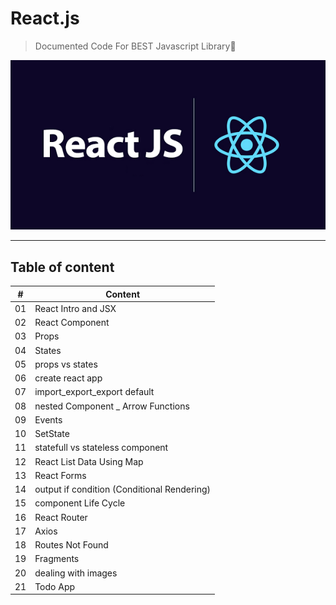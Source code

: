 # React.js 
> Documented Code For BEST Javascript Library🔵
<p align="center">
  <img src='img.png'>
</p>

<hr>

## Table of content


| #  | Content |
|----|---------|
| 01 | React Intro and JSX|
| 02 |   React Component|  
| 03 |   Props|  
| 04 | States|
| 05 | props vs states|
| 06 | create react app|
| 07 | import_export_export default|
| 08 | nested Component _ Arrow Functions|
| 09 | Events|
| 10 | SetState|
| 11 | statefull vs stateless component|
| 12 | React List Data Using Map |
| 13 | React Forms|
| 14 | output if condition (Conditional Rendering) |
| 15 | component Life Cycle|
| 16 | React Router|
| 17 | Axios|
| 18 | Routes Not Found|
| 19 | Fragments|
| 20 | dealing with images|
| 21 | Todo App|

